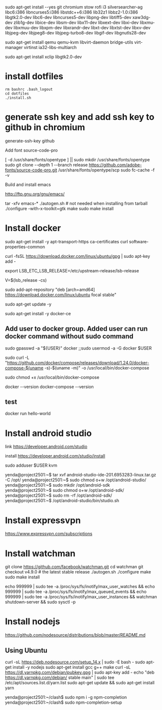 sudo apt-get install --yes git chromium stow rofi i3 silversearcher-ag libc6:i386 libncurses5:i386 libstdc++6:i386 lib32z1 libbz2-1.0:i386 libgtk2.0-dev libc6-dev  libncurses5-dev libpng-dev libtiff5-dev xaw3dg-dev zlib1g-dev libice-dev libsm-dev libx11-dev libxext-dev libxi-dev libxmu-dev libxmuu-dev libxpm-dev libxrandr-dev libxt-dev libxtst-dev libxv-dev libjpeg-dev libjpeg8-dev libjpeg-turbo8-dev libgif-dev libgnutls28-dev 

sudo apt-get install qemu qemu-kvm libvirt-daemon bridge-utils virt-manager virtinst ia32-libs-multiarch 

sudo apt-get install xclip libgtk2.0-dev

# install dotfiles

```
rm bashrc .bash_logout
cd dotfiles
./install.sh
```

# generate ssh key and add ssh key to github in chromium
generate-ssh-key github

Add font source-code-pro

[ -d /usr/share/fonts/opentype ] || sudo mkdir /usr/share/fonts/opentype
sudo git clone --depth 1 --branch release https://github.com/adobe-fonts/source-code-pro.git /usr/share/fonts/opentype/scp
sudo fc-cache -f -v

Build and install emacs

http://ftp.gnu.org/gnu/emacs/

tar -xfv emacs-*
./autogen.sh    # not needed when installing from tarball
./configure -with-x-toolkit=gtk
make
sudo make install

# Install docker

sudo apt-get install -y apt-transport-https ca-certificates curl software-properties-common

curl -fsSL https://download.docker.com/linux/ubuntu/gpg | sudo apt-key add -

export LSB_ETC_LSB_RELEASE=/etc/upstream-release/lsb-release

V=$(lsb_release -cs)

sudo add-apt-repository "deb [arch=amd64] https://download.docker.com/linux/ubuntu focal stable"

sudo apt-get update -y

sudo apt-get install -y docker-ce

## Add user to docker group. Added user can run docker command without sudo command
sudo gpasswd -a "${USER}" docker
;;sudo usermod -a -G docker $USER

sudo curl -L "https://github.com/docker/compose/releases/download/1.24.0/docker-compose-$(uname -s)-$(uname -m)" -o /usr/local/bin/docker-compose

sudo chmod +x /usr/local/bin/docker-compose

docker --version
docker-compose --version

## test
docker run hello-world

# Install android studio

link
https://developer.android.com/studio

install
https://developer.android.com/studio/install

sudo adduser $USER kvm

yenda@project2501:~$ tar xvf android-studio-ide-201.6953283-linux.tar.gz -C /opt/
yenda@project2501:~$ sudo chmod o+w /opt/android-studio/
yenda@project2501:~$ sudo mkdir /opt/android-sdk
yenda@project2501:~$ sudo chmod o+w /opt/android-sdk/
yenda@project2501:~$ sudo rm -rf /opt/android-sdk/
yenda@project2501:~$ /opt/android-studio/bin/studio.sh 

# Install expressvpn
https://www.expressvpn.com/subscriptions

# Install watchman

git clone https://github.com/facebook/watchman.git
cd watchman
git checkout v4.9.0  # the latest stable release
./autogen.sh
./configure
make
sudo make install

echo 999999 | sudo tee -a /proc/sys/fs/inotify/max_user_watches && echo 999999 | sudo tee -a /proc/sys/fs/inotify/max_queued_events && echo 999999 | sudo tee -a /proc/sys/fs/inotify/max_user_instances && watchman shutdown-server && sudo sysctl -p

# Install nodejs

https://github.com/nodesource/distributions/blob/master/README.md

## Using Ubuntu
curl -sL https://deb.nodesource.com/setup_14.x | sudo -E bash -
sudo apt-get install -y nodejs
sudo apt-get install gcc g++ make
curl -sL https://dl.yarnpkg.com/debian/pubkey.gpg | sudo apt-key add -
echo "deb https://dl.yarnpkg.com/debian/ stable main" | sudo tee /etc/apt/sources.list.d/yarn.list
sudo apt-get update && sudo apt-get install yarn

yenda@project2501:~/clash$ sudo npm i -g npm-completion
yenda@project2501:~/clash$ sudo npm-completion-setup 
